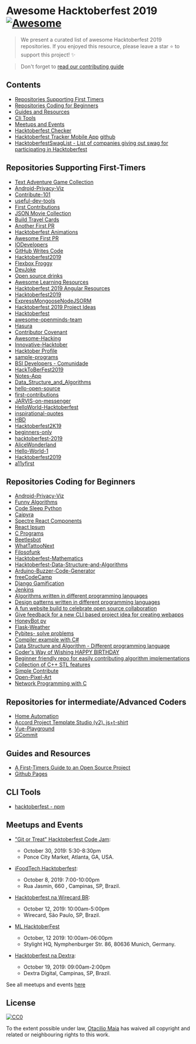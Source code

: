 # Awesome Hacktoberfest 2019 [![Awesome](https://cdn.rawgit.com/sindresorhus/awesome/d7305f38d29fed78fa85652e3a63e154dd8e8829/media/badge.svg)](https://github.com/sindresorhus/awesome)

> We present a curated list of awesome Hacktoberfest 2019 repositories. If you enjoyed this resource, please leave a star :star: to support this project! :sparkles:

> Don't forget to [read our contributing guide](https://github.com/OtacilioN/awesome-hacktoberfest-2019/blob/master/CONTRIBUTING.md)

## Contents

- [Repositories Supporting First Timers](#repositories-supporting-first-timers)
- [Repositories Coding for Beginners](#repositories-coding-for-beginners)
- [Guides and Resources](#guides-and-resources)
- [Cli Tools](#cli-tools)
- [Meetups and Events](#meetups-and-events)
- [Hacktoberfest Checker](https://hacktoberfestchecker.jenko.me/)
- [Hacktoberfest Tracker Mobile App](https://play.google.com/store/apps/details?id=com.hacktoberfesttrackerapp) [github](https://github.com/KeyboardNinjas/hacktoberfest-mobileapp)
- [HacktoberfestSwagList - List of companies giving out swag for participating in Hacktoberfest](https://hacktoberfestswaglist.com/)

## Repositories Supporting First-Timers

- [Text Adventure Game Collection](https://github.com/D4rk3l/text-adventure-hacktoberfest)
- [Android-Privacy-Viz](https://github.com/rohitasnair/android-privacy-viz)
- [Contribute-101](https://github.com/RocktimSaikia/Contribute-101)
- [useful-dev-tools](https://github.com/lucasnaja/useful-dev-tools)
- [First Contributions](https://github.com/Roshanjossey/first-contributions)
- [JSON Movie Collection](https://github.com/jsonmc/jsonmc)
- [Build Travel Cards](https://github.com/s-Hale/BuildTravelCards)
- [Another First PR](https://github.com/Joonsang1994/YourFirstPR)
- [Hacktoberfest Animations](https://github.com/NiallEccles/Hacktoberfest-animations)
- [Awesome First PR](https://github.com/mungell/awesome-for-beginners)
- [IODevelopers](https://github.com/IODevelopers/hacktoberfest)
- [GitHub Writes Code](https://github.com/JohnPhamous/GitHub-Writes-Code)
- [Hacktoberfest2019](https://github.com/Open-Source-Contributors-JSS/Hacktoberfest2019)
- [Flexbox Froggy](https://github.com/thomaspark/flexboxfroggy)
- [DevJoke](https://github.com/shrutikapoor08/devjoke)
- [Open source drinks](https://github.com/alfg/opendrinks)
- [Awesome Learning Resources](https://github.com/lauragift21/awesome-learning-resources)
- [Hacktoberfest 2019 Angular Resources](https://github.com/timdeschryver/hacktoberfest-2019-angular)
- [Hacktoberfest2019](https://github.com/luanmbrito/NodeJS-Postgresql-Mongodb)
- [ExpressMongooseNodeJSORM](https://github.com/DJilanov/Express-Mongoose-NodeJS-ORM)
- [Hacktoberfest 2019 Project Ideas](https://github.com/aletaschner/HacktoberFest2019-ProjectIdeas)
- [Hacktoberfest](https://github.com/Joonsang1994/Hacktoberfest)
- [awesome-openminds-team](https://github.com/open-minds/awesome-openminds-team)
- [Hasura](https://github.com/hasura/graphql-engine)
- [Contributor Covenant](https://github.com/ContributorCovenant/contributor_covenant)
- [Awesome-Hacking](https://github.com/Hack-with-Github/Awesome-Hacking)
- [Innovative-Hacktober](https://github.com/InnovativeCoder/Innovative-Hacktober)
- [Hacktober Profile](https://github.com/srinibasbiswal/HacktoberProfile)
- [sample-programs](https://github.com/TheRenegadeCoder/sample-programs)
- [BSI Developers - Comunidade](https://github.com/bsi-developers/comunidade)
- [HackToBerFest2019](https://github.com/HackToberFeststuff/HackToberFest2019)
- [Notes-App](https://github.com/NullByte08/Notes-App)
- [Data_Structure_and_Algorithms](https://github.com/AshwinKushwah/Data_Structure_and_Algorithms)
- [hello-open-source](https://github.com/mazipan/hello-open-source)
- [first-contributions](https://github.com/devncode/first-contributions)
- [JARVIS-on-messenger](https://github.com/swapagarwal/JARVIS-on-Messenger)
- [HelloWorld-Hacktoberfest](https://github.com/ghost1372/HelloWorld-Hacktoberfest)
- [inspirational-quotes](https://github.com/vinitshahdeo/inspirational-quotes)
- [HBD](https://github.com/vinitshahdeo/HBD)
- [Hacktoberfest2K19](https://github.com/vinitshahdeo/HacktoberFest2K19)
- [beginners-only](https://github.com/pr4shan7/beginners-only)
- [hacktoberfest-2019](https://github.com/mcao/hacktoberfest-2019)
- [AliceWonderland](https://github.com/AliceWonderland/hacktoberfest)
- [Hello-World-1](https://github.com/blackbird71SR/Hello-World)
- [Hacktoberfest2019](https://github.com/wajahatkarim3/Hacktoberfest2019)
- [a11yfirst](https://github.com/tpage99/a11yfirst)


## Repositories Coding for Beginners

- [Android-Privacy-Viz](https://github.com/rohitasnair/android-privacy-viz)
- [Funny Algorithms](https://github.com/ReciHub/FunnyAlgorithms)
- [Code Sleep Python](https://github.com/prateekiiest/Code-Sleep-Python)
- [Caipyra](https://github.com/jtemporal/caipyra)
- [Spectre React Components](https://github.com/CodeDraken/spectre-react)
- [React Ipsum](https://github.com/CodeDraken/react-ipsum)
- [C Programs](https://github.com/Akanksha1212/C_Programs)
- [Beetlesbot](https://github.com/bleeptrack/beetlesbot/)
- [WhatTattooNext](https://github.com/binarykittenDE/whatTattooNext)
- [Filosofunk](https://github.com/IgorRozani/filosofunk)
- [Hacktoberfest-Mathematics](https://github.com/BaReinhard/Hacktoberfest-Mathematics)
- [Hacktoberfest-Data-Structure-and-Algorithms](https://github.com/BaReinhard/Hacktoberfest-Data-Structure-and-Algorithms)
- [Arduino-Buzzer-Code-Generator](https://github.com/ThiagoAugustoSM/arduino-buzzer-code-generator)
- [freeCodeCamp](https://github.com/freeCodeCamp/freeCodeCamp)
- [Django Gamification](https://github.com/mattjegan/django-gamification)
- [Jenkins](https://github.com/jenkinsci/jenkins)
- [Algorithms written in different programming languages](https://github.com/ZoranPandovski/al-go-rithms)
- [Design patterns written in different programming languages](https://github.com/ZoranPandovski/design-patterns)
- [A fun website build to celebrate open source collaboration](https://github.com/Evie-Skinner18/happy_hacktoberfest_19)
- [Give feedback for a new CLI based project idea for creating webapps](https://github.com/buildtip/create-web-app/issues/60)
- [HoneyBot py](https://github.com/pyhoneybot/honeybot)
- [Flask-Weather](https://github.com/M0nica/flask_weather)
- [Pybites- solve problems](https://github.com/pybites/challenges)
- [Compiler example with C#](https://github.com/Tarcioc2/Static-Checker-Compiladores.git)
- [Data Structure and Algorithm - Different programming language](https://github.com/Vatsalparsaniya/Data-Structure)
- [Coder's Way of Wishing HAPPY BIRTHDAY](https://github.com/vinitshahdeo/HBD/issues/1)
- [Beginner friendly repo for easily contributing algorithm implementations](https://github.com/AshishOhri/Yet_Another_Algorithms_Repository)
- [Collection of C++ STL features](https://github.com/Bhupesh-V/30-seconds-of-cpp)
- [Simple Contribute](https://github.com/Henry6612700/SimpleContribute)
- [Open-Pixel-Art](https://github.com/twilio-labs/open-pixel-art)
- [Network Programming with C](https://github.com/PacktPublishing/Hands-On-Network-Programming-with-C)

## Repositories for intermediate/Advanced Coders

- [Home Automation](https://github.com/home-assistant)
- [Accord Project Template Studio (v2). js+t-shirt](https://github.com/accordproject/template-studio-v2)
- [Vue-Playground](https://github.com/runyasak/vue-playground)
- [GCommit](https://github.com/jooaodanieel/GCommit)

## Guides and Resources

- [A First-Timers Guide to an Open Source Project](https://auth0.com/blog/a-first-timers-guide-to-an-open-source-project/)
- [Github Pages](https://pages.github.com/)

## CLI Tools

- [hacktoberfest - npm](https://github.com/ziyaddin/hacktoberfest)

## Meetups and Events

- ["Git or Treat" Hacktoberfest Code Jam](https://www.meetup.com/Women-Who-Code-Atlanta/events/264879227/):

  - October 30, 2019: 5:30-8:30pm
  - Ponce City Market, Atlanta, GA, USA.

- [iFoodTech Hacktoberfest](https://www.meetup.com/pt-BR/iFood-Meetups/events/265318473/):

  - October 8, 2019: 7:00-10:00pm
  - Rua Jasmin, 660 , Campinas, SP, Brazil.

- [Hacktoberfest na Wirecard BR](https://www.eventbrite.com.br/e/hacktoberfest-na-wirecard-br-tickets-75069251151):

  - October 12, 2019: 10:00am-5:00pm
  - Wirecard, São Paulo, SP, Brazil.

- [ML HacktoberFest](https://www.meetup.com/de-DE/Hacking-Machine-Learning/events/265346430/)

  - October, 12 2019: 10:00am-06:00pm
  - Stylight HQ, Nymphenburger Str. 86, 80636 Munich, Germany.

- [Hacktoberfest na Dextra](https://www.sympla.com.br/hacktoberfest-na-dextra__671233):

  - October 19, 2019: 09:00am-2:00pm
  - Dextra Digital, Campinas, SP, Brazil.

See all meetups and events [here](https://hacktoberfest.digitalocean.com/events)

## License

[![CC0](http://mirrors.creativecommons.org/presskit/buttons/88x31/svg/cc-zero.svg)](http://creativecommons.org/publicdomain/zero/1.0)

To the extent possible under law, [Otacilio Maia](github.com/OtacilioN) has waived all copyright and related or neighbouring rights to this work.
